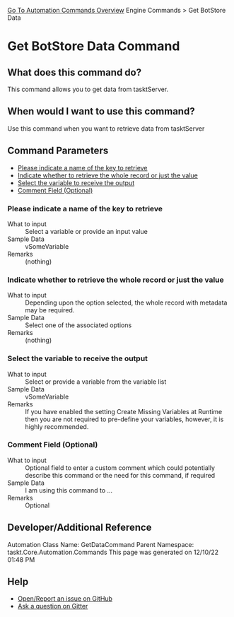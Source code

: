 <!--TITLE: Get BotStore Data Command -->
<!-- SUBTITLE: a command in the Engine Commands group. -->
[Go To Automation Commands Overview](/automation-commands.md)
Engine Commands &gt; Get BotStore Data


# Get BotStore Data Command


## What does this command do?
This command allows you to get data from tasktServer.


## When would I want to use this command?
Use this command when you want to retrieve data from tasktServer


## Command Parameters
- [Please indicate a name of the key to retrieve](#param_0)
- [Indicate whether to retrieve the whole record or just the value](#param_1)
- [Select the variable to receive the output](#param_2)
- [Comment Field (Optional)](#param_3)


<a id="param_0"></a>
### Please indicate a name of the key to retrieve


<dl>
<dt>What to input</dt><dd>Select a variable or provide an input value</dd>
<dt>Sample Data</dt><dd>vSomeVariable</dd>
<dt>Remarks</dt><dd>(nothing)</dd>
</dl>




<a id="param_1"></a>
### Indicate whether to retrieve the whole record or just the value


<dl>
<dt>What to input</dt><dd>Depending upon the option selected, the whole record with metadata may be required.</dd>
<dt>Sample Data</dt><dd>Select one of the associated options</dd>
<dt>Remarks</dt><dd>(nothing)</dd>
</dl>




<a id="param_2"></a>
### Select the variable to receive the output


<dl>
<dt>What to input</dt><dd>Select or provide a variable from the variable list</dd>
<dt>Sample Data</dt><dd>vSomeVariable</dd>
<dt>Remarks</dt><dd>If you have enabled the setting Create Missing Variables at Runtime then you are not required to pre-define your variables, however, it is highly recommended.</dd>
</dl>




<a id="param_3"></a>
### Comment Field (Optional)


<dl>
<dt>What to input</dt><dd>Optional field to enter a custom comment which could potentially describe this command or the need for this command, if required</dd>
<dt>Sample Data</dt><dd>I am using this command to ...</dd>
<dt>Remarks</dt><dd>Optional</dd>
</dl>




## Developer/Additional Reference
Automation Class Name: GetDataCommand
Parent Namespace: taskt.Core.Automation.Commands
This page was generated on 12/10/22 01:48 PM


## Help
- [Open/Report an issue on GitHub](https://github.com/rcktrncn/taskt/issues/new)
- [Ask a question on Gitter](https://gitter.im/taskt-rpa/Lobby)
